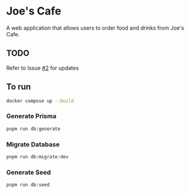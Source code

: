 # Joe's Cafe

A web application that allows users to order food and drinks from Joe's Cafe.

## TODO

Refer to Issue [#2](https://github.com/dkeithdj/joes-cafe/issues/2) for updates

## To run

```bash
docker compose up --build
```

### Generate Prisma

```bash
pnpm run db:generate
```

### Migrate Database

```bash
pnpm run db:migrate:dev
```

### Generate Seed

```bash
pnpm run db:seed

```

